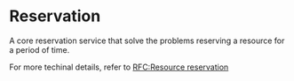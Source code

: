 # Reservation

A core reservation service that solve the problems reserving a resource for a period of time.

For more techinal details, refer to [RFC:Resource reservation](https://github.com/TheKissOfDragon/resource-reservation/blob/main/rfcs/001-core-resourc-reservation-template.md)
